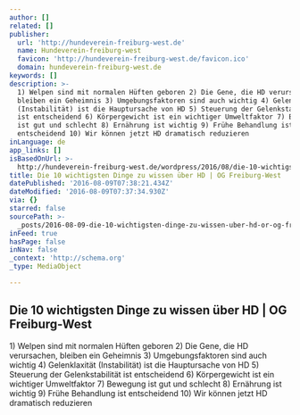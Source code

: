 ```yaml
---
author: []
related: []
publisher:
  url: 'http://hundeverein-freiburg-west.de'
  name: Hundeverein-freiburg-west
  favicon: 'http://hundeverein-freiburg-west.de/favicon.ico'
  domain: hundeverein-freiburg-west.de
keywords: []
description: >-
  1) Welpen sind mit normalen Hüften geboren 2) Die Gene, die HD verursachen,
  bleiben ein Geheimnis 3) Umgebungsfaktoren sind auch wichtig 4) Gelenklaxität
  (Instabilität) ist die Hauptursache von HD 5) Steuerung der Gelenkstabilität
  ist entscheidend 6) Körpergewicht ist ein wichtiger Umweltfaktor 7) Bewegung
  ist gut und schlecht 8) Ernährung ist wichtig 9) Frühe Behandlung ist
  entscheidend 10) Wir können jetzt HD dramatisch reduzieren
inLanguage: de
app_links: []
isBasedOnUrl: >-
  http://hundeverein-freiburg-west.de/wordpress/2016/08/die-10-wichtigsten-dinge-zu-wissen-ueber-hd/
title: Die 10 wichtigsten Dinge zu wissen über HD | OG Freiburg-West
datePublished: '2016-08-09T07:38:21.434Z'
dateModified: '2016-08-09T07:37:34.930Z'
via: {}
starred: false
sourcePath: >-
  _posts/2016-08-09-die-10-wichtigsten-dinge-zu-wissen-uber-hd-or-og-freiburg-wes.md
inFeed: true
hasPage: false
inNav: false
_context: 'http://schema.org'
_type: MediaObject

---
```

<article style=""><h1>Die 10 wichtigsten Dinge zu wissen über HD | OG Freiburg-West</h1><p>1) Welpen sind mit normalen Hüften geboren 2) Die Gene, die HD verursachen, bleiben ein Geheimnis 3) Umgebungsfaktoren sind auch wichtig 4) Gelenklaxität (Instabilität) ist die Hauptursache von HD 5) Steuerung der Gelenkstabilität ist entscheidend 6) Körpergewicht ist ein wichtiger Umweltfaktor 7) Bewegung ist gut und schlecht 8) Ernährung ist wichtig 9) Frühe Behandlung ist entscheidend 10) Wir können jetzt HD dramatisch reduzieren</p></article>